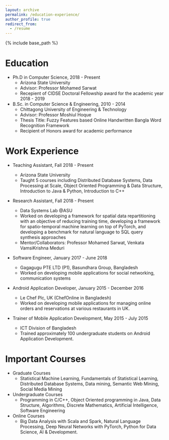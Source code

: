 ```yaml
---
layout: archive
permalink: /education-experience/
author_profile: true
redirect_from:
  - /resume
---
```


{% include base_path %}

Education
======
* Ph.D in Computer Science, 2018 - Present
  * Arizona State University
  * Advisor: Professor Mohamed Sarwat
  * Recepient of CIDSE Doctoral Fellowship award for the academic year 2018 - 2019
* B.Sc. in Computer Science & Engineering, 2010 - 2014
  * Chittagong University of Engineering & Technology
  * Advisor: Professor Moshiul Hoque
  * Thesis Title: Fuzzy Features based Online Handwritten Bangla Word Recognition Framework
  * Recipient of Honors award for academic performance

Work Experience
======
* Teaching Assistant, Fall 2018 - Present
  * Arizona State University
  * Taught 5 courses including Distributed Database Systems, Data Processing at Scale, Object Oriented Programming & Data Structure, Introduction to Java & Python, Introduction to C++

* Research Assistant, Fall 2018 - Present
  * Data Systems Lab @ASU
  * Worked on developing a framework for spatial data repartitioning with an objective of reducing training time, developing a framework for spatio-temporal machine learning on top of PyTorch, and developing a benchmark for natural language to SQL query synthesis approaches
  * Mentor/Collaborators: Professor Mohamed Sarwat, Venkata VamsiKrishna Meduri

* Software Engineer, January 2017 - June 2018
  * Gagagugu PTE LTD (P1), Basundhara Group, Bangladesh
  * Worked on developing mobile applications for social networking, communication systems

* Android Application Developer, January 2015 - December 2016
  * Le Chef Plc, UK (ChefOnline in Bangladesh)
  * Worked on developing mobile applications for managing online orders and reservations at various restaurants in UK.

* Trainer of Mobile Application Development, May 2015 - July 2015
  * ICT Division of Bangladesh
  * Trained approximately 100 undergraduate students on Android Application Development.

Important Courses
======
* Graduate Courses
  * Statistical Machine Learning, Fundamentals of Statistical Learning, Distributed Database Systems, Data mining, Semantic Web Mining, Social Media Mining
* Undergraduate Courses
  * Programming in C/C++, Object Oriented programming in Java, Data Structure, Algorithms, Discrete Mathematics, Artificial Intelligence, Software Engineering
* Online Courses
  * Big Data Analysis with Scala and Spark, Natural Language Processing, Deep Neural Networks with PyTorch, Python for Data Science, AI & Development.
